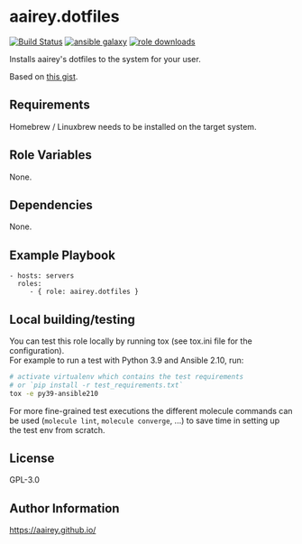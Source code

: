aairey.dotfiles
===============


[![Build Status](https://github.com/aairey/ansible-role-dotfiles/actions/workflows/ci.yml/badge.svg?event=push)](https://github.com/aairey/ansible-role-dotfiles/actions)
[![ansible galaxy](https://img.shields.io/ansible/role/43968)](https://galaxy.ansible.com/aairey/dotfiles)
[![role downloads](https://img.shields.io/ansible/role/d/43968)](https://galaxy.ansible.com/aairey/dotfiles)



Installs aairey's dotfiles to the system for your user.

Based on [this gist](https://gist.github.com/aairey/a48a38d47f2bc2b8d03188dcc53eacaa).

Requirements
------------

Homebrew / Linuxbrew needs to be installed on the target system.

Role Variables
--------------

None.

Dependencies
------------

None.

Example Playbook
----------------


    - hosts: servers
      roles:
         - { role: aairey.dotfiles }

Local building/testing
----------------------

You can test this role locally by running tox (see tox.ini file for the configuration).  
For example to run a test with Python 3.9 and Ansible 2.10, run:

```bash
# activate virtualenv which contains the test requirements
# or `pip install -r test_requirements.txt`
tox -e py39-ansible210
```

For more fine-grained test executions the different molecule commands can be used (`molecule lint`, `molecule converge`, ...) to save time in setting up the test env from scratch.

License
-------

GPL-3.0

Author Information
------------------

https://aairey.github.io/
